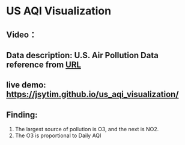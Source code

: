 # US AQI Visualization
## Video：
## Data description: U.S. Air Pollution Data reference from [URL](https://data.world/data-society/us-air-pollution-data) 
 
## live demo: https://jsytim.github.io/us_aqi_visualization/
## Finding:
 1. The largest source of pollution is O3, and the next is NO2.
 2. The O3 is proportional to Daily AQI
